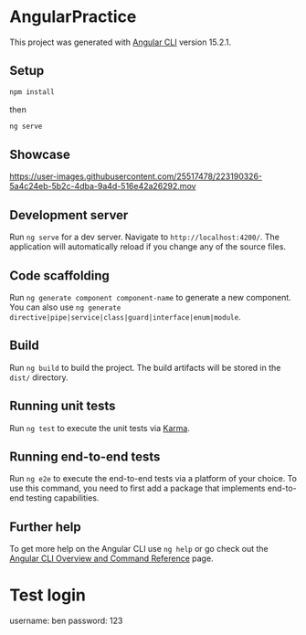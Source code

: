 # AngularPractice

This project was generated with [Angular CLI](https://github.com/angular/angular-cli) version 15.2.1.

## Setup

```bash
npm install
```

then

```bash
ng serve
```

## Showcase

https://user-images.githubusercontent.com/25517478/223190326-5a4c24eb-5b2c-4dba-9a4d-516e42a26292.mov



## Development server

Run `ng serve` for a dev server. Navigate to `http://localhost:4200/`. The application will automatically reload if you change any of the source files.

## Code scaffolding

Run `ng generate component component-name` to generate a new component. You can also use `ng generate directive|pipe|service|class|guard|interface|enum|module`.

## Build

Run `ng build` to build the project. The build artifacts will be stored in the `dist/` directory.

## Running unit tests

Run `ng test` to execute the unit tests via [Karma](https://karma-runner.github.io).

## Running end-to-end tests

Run `ng e2e` to execute the end-to-end tests via a platform of your choice. To use this command, you need to first add a package that implements end-to-end testing capabilities.

## Further help

To get more help on the Angular CLI use `ng help` or go check out the [Angular CLI Overview and Command Reference](https://angular.io/cli) page.

# Test login

username: ben
password: 123
